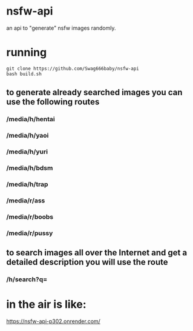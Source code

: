 # nsfw-api
an api to "generate" nsfw images randomly. 

# running 
```
git clone https://github.com/Swag666baby/nsfw-api
bash build.sh
```

## to generate already searched images you can use the following routes 

### /media/h/hentai
### /media/h/yaoi
### /media/h/yuri
### /media/h/bdsm
### /media/h/trap
### /media/r/ass
### /media/r/boobs
### /media/r/pussy

## to search images all over the Internet and get a detailed description you will use the route

### /h/search?q=<your research>

  
# in the air is like: 
https://nsfw-api-p302.onrender.com/
